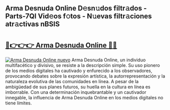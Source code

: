 ## Arma Desnuda Online D𝚎sn𝚞dos filtr𝚊dos - Parts-7QI Vid𝚎os f𝚘tos - N𝚞evas filtr𝚊ciones atr𝚊ctivas nBSIS

# <h2><a href="http://mb2udh.tromn.icu/?c=Arma+Desnuda+Online">🔗👉👉👉 Arma Desnuda Online 🔗🔗</a></h2>

[![Arma Desnuda Online nuevo](https://i.imgur.com/pEAQMta.gif)](http://mb2udh.tromn.icu/?c=Arma+Desnuda+Online)
Arma Desnuda Online, un individuo multifacético y divisivo, se resiste a la descripción simple. Su uso pionero de los medios digitales ha cautivado y enfurecido a los observadores, provocando debates sobre la expresión artística, la autorrepresentación y la naturaleza evolutiva de las comunidades en línea. A pesar de la ambigüedad de sus planes futuros, su huella en la cultura en línea es imborrable. Con una determinación inquebrantable y un cautivador innegable, la influencia de Arma Desnuda Online en los medios digitales no tiene límites.
